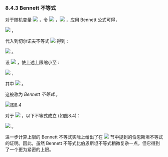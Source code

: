 ### 8.4.3 Bennett 不等式


对于随机变量 <img src="http://latex.codecogs.com/gif.latex?x_i" style="border:none;"> ，令 <img src="http://latex.codecogs.com/gif.latex?\left|x_i-E[x_i]\right|\leq%20a" style="border:none;"> ，<img src="http://latex.codecogs.com/gif.latex?i=1,\ldots,n" style="border:none;"> ，应用 Bennett 公式可得，  

<img src="http://latex.codecogs.com/gif.latex?E\left[\exp(t(x_i-E[x_i]))\right]\leq\exp(V[x_i]\frac{\exp(ta)-1-ta}{a^{2}})" style="border:none;"> ，  

代入到切尔诺夫不等式 <img src="http://latex.codecogs.com/gif.latex?(8.10)" style="border:none;"> 得到 :   

<img src="http://latex.codecogs.com/gif.latex?Pr(\tilde{x}-E[\tilde{x}]\geq\varepsilon)\leq\exp(\sum_{i=1}^{n}V[x_i]\frac{\exp(ta)-1-ta}{a^{2}}-t\varepsilon)" style="border:none;"> 。  

设 <img src="http://latex.codecogs.com/gif.latex?t=\frac{1}{a}\log(\frac{a\varepsilon}{\sum_{i=1}^{n}V[x_i]}+1)" style="border:none;"> ，使上述上限缩小至 :  

<img src="http://latex.codecogs.com/gif.latex?Pr(\tilde{x}-E[\tilde{x}]\geq\varepsilon)\leq\exp(-\frac{\sum_{i=1}^{n}V[x_i]}{a^{2}}h(\frac{a\varepsilon}{\sum_{i=1}^{n}V[x_i]}))" style="border:none;"> ，  

其中 <img src="http://latex.codecogs.com/gif.latex?h(u)=(1+u)\log(1+u)-u" style="border:none;"> 。  

这被称为 *Bennett 不等式* 。  

![图8.4](图8.4.png)  

对于 <img src="http://latex.codecogs.com/gif.latex?u\geq0" style="border:none;"> ，以下不等式成立 (如图8.4)：  

<img src="http://latex.codecogs.com/gif.latex?h(u)\geq%20g(u)=\frac{u^{2}}{2+\frac{2u}{3}}" style="border:none;"> 。  

进一步计算上限的 Bennett 不等式实际上给出了在 <img src="http://latex.codecogs.com/gif.latex?8.4.2" style="border:none;"> 节中提到的伯恩斯坦不等式的证明。因此，虽然 Bennett 不等式比伯恩斯坦不等式稍微复杂一点，但它得到了一个更为紧密的上限。
